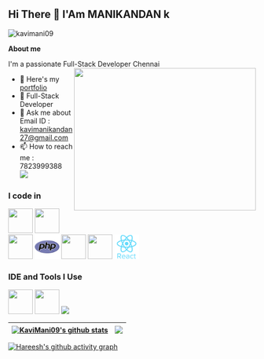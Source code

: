 ## Hi There 👋 I'Am MANIKANDAN k

<p align="left"> <img src="https://komarev.com/ghpvc/?username=kavimani09&label=Profile%20views&color=0e75b6&style=flat" alt="kavimani09" /> </p>

**About me**

I'm a passionate Full-Stack Developer Chennai
<img align="right" width="370" height="290" src="https://www.simontechway.com/wp-content/uploads/2020/04/dev-gif.gif">
- 🔭 Here's my [portfolio](https://kavimanikandanprotfolio.netlify.app/)                                                
- 💼 Full-Stack Developer 
- 💬 Ask me about Email ID : kavimanikandan27@gmail.com
- 📫 How to reach me : 7823999388
<br /> [<img src="https://img.shields.io/badge/LinkedIn-0077B5?style=for-the-badge&logo=linkedin&logoColor=white" />](https://www.linkedin.com/in/mani-kandan-k-2709mk/)

### I code in
 
<img height="50" width="50" 
  src="https://img.icons8.com/color/48/000000/html-5.png" />
<img height="50" width="50" 
  src="https://img.icons8.com/color/48/000000/css3.png" />
  <img height="50" width="50" 
  src="https://img.icons8.com/color/48/000000/javascript.png"/>
  <img height="50" width="50" 
  src="https://raw.githubusercontent.com/devicons/devicon/master/icons/php/php-original.svg" alt="php" width="40" height="40"/>
  <img height="50" width="50" 
  src="https://img.icons8.com/color/48/000000/mysql-logo.png"/>
<img height="50" width="50" 
  src="https://img.icons8.com/color/48/000000/bootstrap.png" />
<img height="50" width="50" 
  src="https://raw.githubusercontent.com/devicons/devicon/master/icons/react/react-original-wordmark.svg" alt="react" width="40" height="40"/>


### IDE and Tools I Use
<img height="50" width="50" src="https://img.icons8.com/color/48/000000/visual-studio-code-2019.png"/>  <img height="50" width="50" src="https://img.icons8.com/color/50/000000/github.png"/>  <img height="50" src="https://img.shields.io/badge/Netlify-00C7B7?style=for-the-badge&logo=netlify&logoColor=white"/>

| <a href="https://github.com/KaviMani09/github-readme-stats"><img align="center" src="https://github-readme-stats.vercel.app/api?username=KaviMani09&show_icons=true&include_all_commits=true&theme=buefy&hide_border=true" alt="KaviMani09's github stats" /></a> | <a href="https://github.com/KaviMani09/github-readme-stats"><img align="center" src="https://github-readme-stats.vercel.app/api/top-langs/?username=KaviMani09&layout=compact&theme=buefy&hide_border=true" /></a> |
| ------------- | ------------- |




[![Hareesh's github activity graph](https://github-readme-activity-graph.vercel.app/graph?username=KaviMani09&bg_color=000000&color=ffffff&line=51f565&point=ffffff&area=true&hide_border=true)](https://github.com/ashutosh00710/github-readme-activity-graph)
